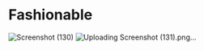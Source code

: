 # Fashionable
![Screenshot (130)](https://user-images.githubusercontent.com/76200523/144758160-979baee3-123a-45e1-9952-17642a6eba70.png)
![Uploading Screenshot (131).png…]()
